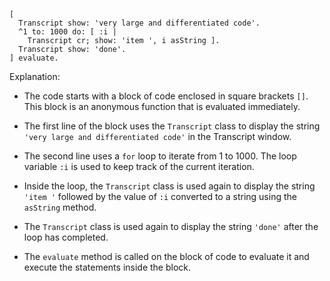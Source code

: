 ```smalltalk
[
  Transcript show: 'very large and differentiated code'.
  ^1 to: 1000 do: [ :i |
    Transcript cr; show: 'item ', i asString ].
  Transcript show: 'done'.
] evaluate.
```

Explanation:

- The code starts with a block of code enclosed in square brackets `[]`. This block is an anonymous function that is evaluated immediately.

- The first line of the block uses the `Transcript` class to display the string `'very large and differentiated code'` in the Transcript window.

- The second line uses a `for` loop to iterate from 1 to 1000. The loop variable `:i` is used to keep track of the current iteration.

- Inside the loop, the `Transcript` class is used again to display the string `'item '` followed by the value of `:i` converted to a string using the `asString` method.

- The `Transcript` class is used again to display the string `'done'` after the loop has completed.

- The `evaluate` method is called on the block of code to evaluate it and execute the statements inside the block.